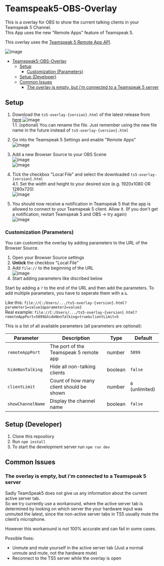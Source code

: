 # Teamspeak5-OBS-Overlay

This is a overlay for OBS to show the current talking clients in your Teamspeak 5 Channel.  
This App uses the new "Remote Apps" feature of Teamspeak 5.

This overlay uses the [Teamspeak 5 Remote App API](https://github.com/DerTyp7/react-ts5-remote-app-api).

![image](https://github.com/DerTyp7/ts5-obs-overlay/assets/76851529/d0ab06f2-1a36-479d-826f-bd4bd3d405b7)

- [Teamspeak5-OBS-Overlay](#teamspeak5-obs-overlay)
  - [Setup](#setup)
    - [Customization (Parameters)](#customization-parameters)
  - [Setup (Developer)](#setup-developer)
  - [Common Issues](#common-issues)
    - [The overlay is empty, but i'm connected to a Teamspeak 5 server](#the-overlay-is-empty-but-im-connected-to-a-teamspeak-5-server)

## Setup

1. Download the `ts5-overlay-{version}.html` of the latest release from [here](https://github.com/DerTyp7/ts5-obs-overlay/releases/latest)
   ![image](https://github.com/DerTyp7/ts5-obs-overlay/assets/76851529/04dc3a66-c493-429b-b4ae-44bade473ad6)  
   1.1. (optional) You can rename the file. Just remember using the new file name in the future instead of `ts5-overlay-{version}.html`
2. Go into the Teamspeak 5 Settings and enable "Remote Apps"  
   ![image](https://github.com/DerTyp7/ts5-obs-overlay/assets/76851529/b31bc553-fde2-46ab-b07c-d3c81339cc7d)

3. Add a new Browser Source to your OBS Scene  
   ![image](https://github.com/DerTyp7/ts5-obs-overlay/assets/76851529/0198b468-bb96-4b65-bdd4-3d6bb3ef7d25)  
   ![image](https://github.com/DerTyp7/ts5-obs-overlay/assets/76851529/58ad399f-5344-456f-b243-6e267b489fd5)

4. Tick the checkbox "Local File" and select the downloaded `ts5-overlay-{version}.html`  
    4.1. Set the width and height to your desired size (e.g. 1920x1080 OR 1280x720)  
   ![image](https://github.com/DerTyp7/ts5-obs-overlay/assets/76851529/5ad8ce69-645b-45e7-acc3-ce7ba8d7f8ab)

5. You should now receive a notification in Teamspeak 5 that the app is allowed to connect to your Teamspeak 5 client. Allow it. (If you don't get a notification, restart Teamspeak 5 and OBS -> try again)  
   ![image](https://github.com/DerTyp7/ts5-obs-overlay/assets/76851529/40faa435-e128-415f-98eb-a9e8809e8f65)

### Customization (Parameters)

You can customize the overlay by adding parameters to the URL of the Browser Source.

1. Open your Browser Source settings
2. **Untick** the checkbox "Local File"
3. Add `file://` to the beginning of the URL  
   ![image](https://github.com/DerTyp7/ts5-obs-overlay/assets/76851529/87985b4c-4397-4681-9635-239d1e382c24)
4. Start adding parameters like discribed below

Start by adding a `?` to the end of the URL and then add the parameters.
To add multiple parameters, you have to seperate them with a `&`.

Like this: `file://C:/Users/.../ts5-overlay-{version}.html?parameter1=value1&parameter2=value2`  
Real example: `file://C:/Users/.../ts5-overlay-{version}.html?remoteAppPort=5899&hideNonTalking=true&clientLimit=5`

This is a list of all available parameters (all parameters are optional):

| Parameter         | Description                              | Type    | Default         |
| ----------------- | ---------------------------------------- | ------- | --------------- |
| `remoteAppPort`   | The port of the Teamspeak 5 remote app   | number  | `5899`          |
| `hideNonTalking`  | Hide all non-talking clients             | boolean | `false`         |
| `clientLimit`     | Count of how many client should be shown | number  | `0` (unlimited) |
| `showChannelName` | Display the channel name                 | boolean | `false`         |

## Setup (Developer)

1. Clone this repository
2. Run `npm install`
3. To start the development server run `npm run dev`

## Common Issues

### The overlay is empty, but i'm connected to a Teamspeak 5 server

Sadly TeamSpeak5 does not give us any information about the current active server tab.  
So we try currently use a workaround, where the active server tab is determined by looking on which server the your hardware input was unmuted the latest, since the non-active server tabs in TS5 usually mute the client’s microphone.

However this workaround is not 100% accurate and can fail in some cases.

Possible fixes:

- Unmute and mute yourself in the active server tab (Just a normal unmute and mute, not the hardware mute)
- Reconnect to the TS5 server while the overlay is open
